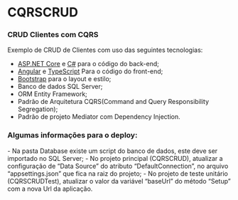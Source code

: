 # CQRSCRUD
<h3>CRUD Clientes com CQRS</h3>
<p>Exemplo de CRUD de Clientes com uso das seguintes tecnologias:</p>
<ul>
  <li><a href='https://get.asp.net/'>ASP.NET Core</a> e <a href='https://msdn.microsoft.com/en-us/library/67ef8sbd.aspx'>C#</a> para o código do back-end;</li>
  <li><a href='https://angular.io/'>Angular</a> e <a href='http://www.typescriptlang.org/'>TypeScript</a> Para o código do front-end;</li>
  <li><a href='http://getbootstrap.com/'>Bootstrap</a> para o layout e estilo;</li>
  <li>Banco de dados SQL Server;</li>
  <li>ORM Entity Framework;</li>
  <li>Padrão de Arquitetura CQRS(Command and Query Responsibility Segregation);</li>
  <li>Padrão de projeto Mediator com Dependency Injection.</li>
</ul>

<h3>Algumas informações para o deploy:</h3>
- Na pasta Database existe um script do banco de dados, este deve ser importado no SQL Server;
- No projeto principal (CQRSCRUD), atualizar a configuração de “Data Source” do atributo “DefaultConnection”, no arquivo “appsettings.json” que fica na raiz do projeto;
- No projeto de teste unitário (CQRSCRUDTest), atualizar o valor da variável “baseUrl” do método “Setup” com a nova Url da aplicação.

